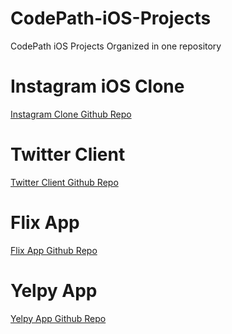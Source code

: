 # CodePath-iOS-Projects
CodePath iOS Projects Organized in one repository

# Instagram iOS Clone
[Instagram Clone Github Repo](https://github.com/KhuziamaR/Instagram-iOSClone)

# Twitter Client
[Twitter Client Github Repo](https://github.com/KhuziamaR/Twitter-Client)

# Flix App
[Flix App Github Repo](https://github.com/KhuziamaR/flixApp)

# Yelpy App
[Yelpy App Github Repo](https://github.com/KhuziamaR/YelpyApp)

